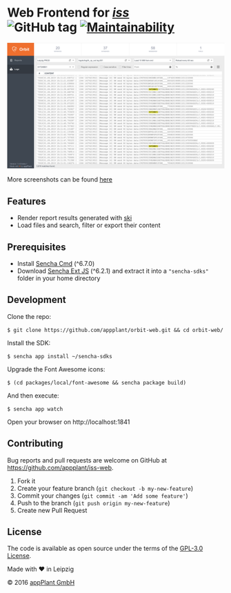 # Web Frontend for _[iss][iss]_ <br> ![GitHub tag](https://img.shields.io/github/v/tag/appplant/iss-web) [![Maintainability](https://api.codeclimate.com/v1/badges/34b2fb15b86008b67e84/maintainability)](https://codeclimate.com/github/appPlant/iss-web/maintainability)

![FileViewer](resources/screenshots/FileViewer.png)

More screenshots can be found [here][screenshots]

## Features

- Render report results generated with [ski][ski]
- Load files and search, filter or export their content

## Prerequisites

- Install [Sencha Cmd](https://www.sencha.com/products/sencha-cmd) (^6.7.0)
- Download [Sencha Ext JS](https://www.sencha.com/products/extjs) (^6.2.1) and
 extract it into a `"sencha-sdks"` folder in your home directory

## Development

Clone the repo:
    
    $ git clone https://github.com/appplant/orbit-web.git && cd orbit-web/

Install the SDK:

    $ sencha app install ~/sencha-sdks

Upgrade the Font Awesome icons:

    $ (cd packages/local/font-awesome && sencha package build)

And then execute:

    $ sencha app watch

Open your browser on http://localhost:1841

## Contributing

Bug reports and pull requests are welcome on GitHub at https://github.com/appplant/iss-web.

1. Fork it
2. Create your feature branch (`git checkout -b my-new-feature`)
3. Commit your changes (`git commit -am 'Add some feature'`)
4. Push to the branch (`git push origin my-new-feature`)
5. Create new Pull Request

## License

The code is available as open source under the terms of the [GPL-3.0 License][license].

Made with :heart: in Leipzig

© 2016 [appPlant GmbH][appplant]

[iss]: https://github.com/appplant/iss
[screenshots]: resources/screenshots
[ski]: https://github.com/appplant/ski
[license]: http://opensource.org/licenses/GPL-3.0
[appplant]: www.appplant.de
